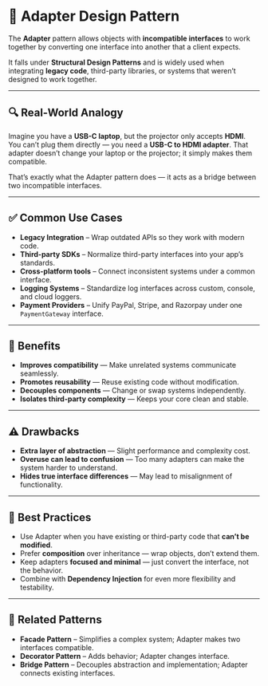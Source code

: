 # 🔌 Adapter Design Pattern

The **Adapter** pattern allows objects with **incompatible interfaces** to work together by converting one interface into another that a client expects.

It falls under **Structural Design Patterns** and is widely used when integrating **legacy code**, third-party libraries, or systems that weren’t designed to work together.

---

## 🔍 Real-World Analogy

Imagine you have a **USB-C laptop**, but the projector only accepts **HDMI**. You can’t plug them directly — you need a **USB-C to HDMI adapter**. That adapter doesn’t change your laptop or the projector; it simply makes them compatible.

That’s exactly what the Adapter pattern does — it acts as a bridge between two incompatible interfaces.

---

## ✅ Common Use Cases

- **Legacy Integration** – Wrap outdated APIs so they work with modern code.
- **Third-party SDKs** – Normalize third-party interfaces into your app’s standards.
- **Cross-platform tools** – Connect inconsistent systems under a common interface.
- **Logging Systems** – Standardize log interfaces across custom, console, and cloud loggers.
- **Payment Providers** – Unify PayPal, Stripe, and Razorpay under one `PaymentGateway` interface.

---

## 🧠 Benefits

- **Improves compatibility** — Make unrelated systems communicate seamlessly.
- **Promotes reusability** — Reuse existing code without modification.
- **Decouples components** — Change or swap systems independently.
- **Isolates third-party complexity** — Keeps your core clean and stable.

---

## ⚠️ Drawbacks

- **Extra layer of abstraction** — Slight performance and complexity cost.
- **Overuse can lead to confusion** — Too many adapters can make the system harder to understand.
- **Hides true interface differences** — May lead to misalignment of functionality.

---

## 📌 Best Practices

- Use Adapter when you have existing or third-party code that **can’t be modified**.
- Prefer **composition** over inheritance — wrap objects, don’t extend them.
- Keep adapters **focused and minimal** — just convert the interface, not the behavior.
- Combine with **Dependency Injection** for even more flexibility and testability.

---

## 🔗 Related Patterns

- **Facade Pattern** – Simplifies a complex system; Adapter makes two interfaces compatible.
- **Decorator Pattern** – Adds behavior; Adapter changes interface.
- **Bridge Pattern** – Decouples abstraction and implementation; Adapter connects existing interfaces.
